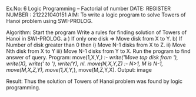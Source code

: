 Ex.No: 6 Logic Programming – Factorial of number
DATE:
REGISTER NUMBER : 212221040151
AIM:
To write a logic program to solve Towers of Hanoi problem using SWI-PROLOG.

Algorithm:
Start the program
Write a rules for finding solution of Towers of Hanoi in SWI-PROLOG.
a ) If only one disk => Move disk from X to Y.
b) If Number of disk greater than 0 then
   i)	Move  N-1 disks from X to Z.
   ii)	Move  Nth disk from X to Y
   iii)	Move  N-1 disks from Y to X.
Run the program to find answer of query.
Program:
move(1,X,Y,_) :-
 write('Move top disk from '),
 write(X),
 write(' to '),
 write(Y),
 nl.
move(N,X,Y,Z) :-
 N>1,
 M is N-1,
 move(M,X,Z,Y),
 move(1,X,Y,_),
 move(M,Z,Y,X).
Output:
image

Result:
Thus the solution of Towers of Hanoi problem was found by logic programming.
